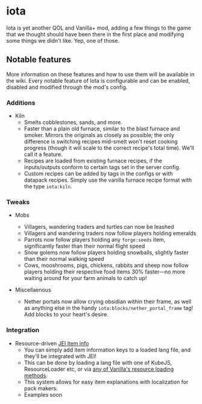 # iota

Iota is yet another QOL and Vanilla+ mod, adding a few things to the game that we thought should have been there in the first place and modifying some things we didn't like. Yep, one of those.

## Notable features
More information on these features and how to use them will be available in the wiki. Every notable feature of Iota is configurable and can be enabled, disabled and modified through the mod's config.

### Additions

* Kiln
  * Smelts cobblestones, sands, and more.
  * Faster than a plain old furnace, similar to the blast furnace and smoker. Mirrors the originals as closely as possible; the only difference is switching recipes mid-smelt won't reset cooking progress (though it will scale to the correct recipe's total time). We'll call it a feature.
  * Recipes are loaded from existing furnace recipes, if the inputs/outputs conform to certain tags set in the server config.
  * Custom recipes can be added by tags in the configs or with datapack recipes. Simply use the vanilla furnace recipe format with the type `iota:kiln`.

### Tweaks

* Mobs
  * Villagers, wandering traders and turtles can now be leashed
  * Villagers and wandering traders now follow players holding emeralds
  * Parrots now follow players holding any `forge:seeds` item, significantly faster than their normal flight speed
  * Snow golems now follow players holding snowballs, slightly faster than their normal walking speed
  * Cows, mooshrooms, pigs, chickens, rabbits and sheep now follow players holding their respective food items 30% faster—no more waiting around for your farm animals to catch up!


* Miscellaenous
  * Nether portals now allow crying obsidian within their frame, as well as anything else in the handy `iota:blocks/nether_portal_frame` tag! Add blocks to your heart's desire.

### Integration

* Resource-driven [JEI item info](https://blamejared.com/docsImages/JEITweakerAddInfo.png)
  * You can simply add item information keys to a loaded lang file, and they'll be integrated with JEI!
  * This can be done by loading a lang file with one of KubeJS, ResourceLoader etc, or via [any of Vanilla's resource loading methods](https://minecraft.fandom.com/wiki/Resource_Pack#Behavior).
  * This system allows for easy item explanations with localization for pack makers.
  * Examples soon